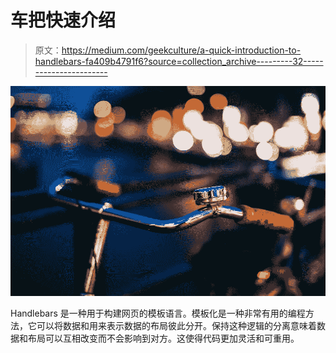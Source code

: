 # 车把快速介绍

> 原文：<https://medium.com/geekculture/a-quick-introduction-to-handlebars-fa409b4791f6?source=collection_archive---------32----------------------->

![](img/3cb6ab3fc3056a13b1e00d68d420bda6.png)

Handlebars 是一种用于构建网页的模板语言。模板化是一种非常有用的编程方法，它可以将数据和用来表示数据的布局彼此分开。保持这种逻辑的分离意味着数据和布局可以互相改变而不会影响到对方。这使得代码更加灵活和可重用。
